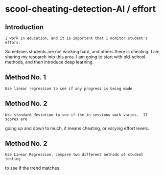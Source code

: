 # scool-cheating-detection-AI / effort

## Introduction

    I work in education, and it is important that I monitor student's effors.
Sometimes students are not working hard, and others there is cheating.  I am
sharing my research into this area.  I am going to start with old-school methods,
and then introduce deep learning.

## Method No. 1

    Use linear regression to see if any progress is being made
    
## Method No. 2

    Use standard deviation to see if the in-sessionw work varies.  If scores are 
going up and down to much, it means cheating, or varying effort levels.


## Method No. 2

    Use Linear Regression, compare two different methods of student testing
to see if the trend matches.

 
